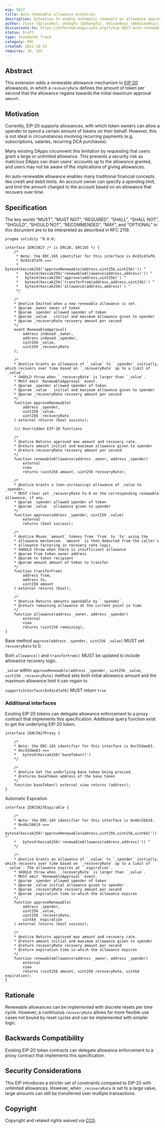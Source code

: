 ```yaml
---
eip: 5827
title: Auto-renewable allowance extension
description: Extension to enable automatic renewals on allowance approvals
author: zlace (@zlace0x), zhongfu (@zhongfu), edison0xyz (@edison0xyz)
discussions-to: https://ethereum-magicians.org/t/eip-5827-auto-renewable-allowance-extension/10392
status: Draft
type: Standards Track
category: ERC
created: 2022-10-22
requires: 20, 165
---
```


## Abstract

This extension adds a renewable allowance mechanism to [EIP-20](./eip-20.md) allowances, in which a `recoveryRate` defines the amount of token per second that the allowance regains towards the initial maximum approval `amount`.

## Motivation

Currently, EIP-20 supports allowances, with which token owners can allow a spender to spend a certain amount of tokens on their behalf. However, this is not ideal in circumstances involving recurring payments (e.g. subscriptions, salaries, recurring DCA purchases).

Many existing DApps circumvent this limitation by requesting that users grant a large or unlimited allowance. This presents a security risk as malicious DApps can drain users' accounts up to the allowance granted, and users may not be aware of the implications of giving allowances.

An auto-renewable allowance enables many traditional financial concepts like credit and debit limits. An account owner can specify a spending limit, and limit the amount charged to the account based on an allowance that recovers over time.


## Specification

The key words “MUST”, “MUST NOT”, “REQUIRED”, “SHALL”, “SHALL NOT”, “SHOULD”, “SHOULD NOT”, “RECOMMENDED”, “MAY”, and “OPTIONAL” in this document are to be interpreted as described in RFC 2119.

```solidity
pragma solidity ^0.8.0;

interface IERC5827 /* is ERC20, ERC165 */ {
    /*
     * Note: the ERC-165 identifier for this interface is 0x93cd7af6.
     * 0x93cd7af6 ===
     *   bytes4(keccak256('approveRenewable(address,uint256,uint256)')) ^
     *   bytes4(keccak256('renewableAllowance(address,address)')) ^
     *   bytes4(keccak256('approve(address,uint256)') ^
     *   bytes4(keccak256('transferFrom(address,address,uint256)') ^
     *   bytes4(keccak256('allowance(address,address)') ^
     */

    /*
    * @notice Emitted when a new renewable allowance is set.
    * @param _owner owner of token
    * @param _spender allowed spender of token
    * @param _value   initial and maximum allowance given to spender
    * @param _recoveryRate recovery amount per second
    */
    event RenewableApproval(
        address indexed _owner,
        address indexed _spender,
        uint256 _value,
        uint256 _recoveryRate
    );

    /*
    * @notice Grants an allowance of `_value` to `_spender` initially, which recovers over time based on `_recoveryRate` up to a limit of `_value`.
    * SHOULD throw when `_recoveryRate` is larger than `_value`.
    * MUST emit `RenewableApproval` event.
    * @param _spender allowed spender of token
    * @param _value   initial and maximum allowance given to spender
    * @param _recoveryRate recovery amount per second
    */
    function approveRenewable(
        address _spender,
        uint256 _value,
        uint256 _recoveryRate
    ) external returns (bool success);

    /// Overridden EIP-20 functions

    /*
    * @notice Returns approved max amount and recovery rate.
    * @return amount initial and maximum allowance given to spender
    * @return recoveryRate recovery amount per second
    */
    function renewableAllowance(address _owner, address _spender)
        external
        view
        returns (uint256 amount, uint256 recoveryRate);

    /*
    * @notice Grants a (non-increasing) allowance of _value to _spender.
    * MUST clear set _recoveryRate to 0 on the corresponding renewable allowance, if any.
    * @param _spender allowed spender of token
    * @param _value   allowance given to spender
    */
    function approve(address _spender, uint256 _value)
        external
        returns (bool success);

    /*
    * @notice Moves `amount` tokens from `from` to `to` using the
    * allowance mechanism. `amount` is then deducted from the caller's
    * allowance factoring in recovery rate logic.
    * SHOULD throw when there is insufficient allowance
    * @param from token owner address
    * @param to token recipient
    * @param amount amount of token to transfer
    */
    function transferFrom(
        address from,
        address to,
        uint256 amount
    ) external returns (bool);

    /*
    * @notice Returns amounts spendable by `_spender`.
    * @return remaining allowance at the current point in time
    */
    function allowance(address _owner, address _spender)
        external
        view
        returns (uint256 remaining);
}
```

Base method `approve(address _spender, uint256 _value)` MUST set `recoveryRate` to 0.

Both `allowance()` and `transferFrom()` MUST be updated to include allowance recovery logic.

`_value` within `approveRenewable(address _spender, uint256 _value, uint256 _recoveryRate)` method sets both initial allowance amount and the maximum allowance limit it can regain to.

`supportsInterface(0x93cd7af6)` MUST return `true`

### Additional interfaces

Existing EIP-20 tokens can delegate allowance enforcement to a proxy contract that implements this specification. Additional query function exist to get the underlying EIP-20 token.

```solidity
interface IERC5827Proxy {

    /*
    * Note: the ERC-165 identifier for this interface is 0xc55dae63.
    * 0xc55dae63 ===
    *   bytes4(keccak256('baseToken()')
    */

    /*
    * @notice Get the underlying base token being proxied.
    * @returns baseToken address of the base token
    */
    function baseToken() external view returns (address);
}
```

Automatic Expiration

```solidity
interface IERC5827Expirable {

    /*
    * Note: the ERC-165 identifier for this interface is 0x46c5b619.
    * 0x46c5b619 ===
    *   bytes4(keccak256('approveRenewable(address,uint256,uint256,uint64)')) ^
    *   bytes4(keccak256('renewableAllowance(address,address)')) ^
    */

    /*
    * @notice Grants an allowance of `_value` to `_spender` initially, which recovers over time based on `_recoveryRate` up to a limit of `_value`. The allowance expires at `_expiration`.
    * SHOULD throw when `_recoveryRate` is larger than `_value`.
    * MUST emit `RenewableApproval` event.
    * @param _spender allowed spender of token
    * @param _value initial allowance given to spender
    * @param _recoveryRate recovery amount per second
    * @param _expiration time in which the allowance expires
    */
    function approveRenewable(
        address _spender,
        uint256 _value,
        uint256 _recoveryRate,
        uint64 _expiration
    ) external returns (bool success);

    /*
    * @notice Returns approved max amount and recovery rate.
    * @return amount initial and maximum allowance given to spender
    * @return recoveryRate recovery amount per second
    * @return expiration time in which the allowance expires
    */
    function renewableAllowance(address _owner, address _spender)
        external
        view
        returns (uint256 amount, uint256 recoveryRate, uint64 expiration);
}
```

## Rationale

Renewable allowances can be implemented with discrete resets per time cycle. However, a continuous `recoveryRate` allows for more flexible use cases not bound by reset cycles and can be implemented with simpler logic.

## Backwards Compatibility
  
Existing EIP-20 token contracts can delegate allowance enforcement to a proxy contract that implements this specification.

## Security Considerations

This EIP introduces a stricter set of constraints compared to EIP-20 with unlimited allowances. However, when `_recoveryRate` is set to a large value, large amounts can still be transferred over multiple transactions.

## Copyright

Copyright and related rights waived via [CC0](../LICENSE.md).

